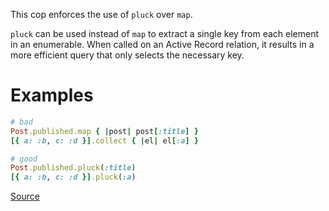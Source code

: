 
This cop enforces the use of `pluck` over `map`.

`pluck` can be used instead of `map` to extract a single key from each
element in an enumerable. When called on an Active Record relation, it
results in a more efficient query that only selects the necessary key.

# Examples

```ruby
# bad
Post.published.map { |post| post[:title] }
[{ a: :b, c: :d }].collect { |el| el[:a] }

# good
Post.published.pluck(:title)
[{ a: :b, c: :d }].pluck(:a)
```

[Source](http://www.rubydoc.info/gems/rubocop/RuboCop/Cop/Rails/Pluck)